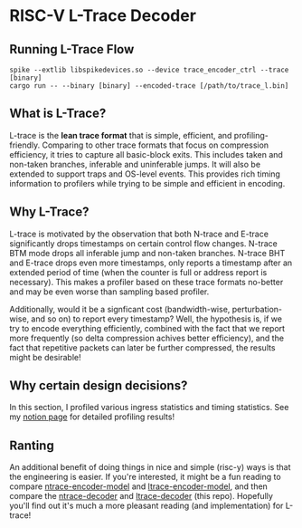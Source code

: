 # RISC-V L-Trace Decoder

## Running L-Trace Flow
```
spike --extlib libspikedevices.so --device trace_encoder_ctrl --trace [binary]
cargo run -- --binary [binary] --encoded-trace [/path/to/trace_l.bin] 
```

## What is L-Trace?
L-trace is the **lean trace format** that is simple, efficient, and profiling-friendly. 
Comparing to other trace formats that focus on compression efficiency, it tries to capture all basic-block exits. 
This includes taken and non-taken branches, inferable and uninferable jumps. 
It will also be extended to support traps and OS-level events. 
This provides rich timing information to profilers while trying to be simple and efficient in encoding.  

## Why L-Trace?
L-trace is motivated by the observation that both N-trace and E-trace significantly drops timestamps on certain control flow changes. 
N-trace BTM mode drops all inferable jump and non-taken branches. N-trace BHT and E-trace drops even more timestamps, only reports a timestamp after an extended period of time (when the counter is full or address report is necessary). 
This makes a profiler based on these trace formats no-better and may be even worse than sampling based profiler. 

Additionally, would it be a signficant cost (bandwidth-wise, perturbation-wise, and so on) to report every timestamp? Well, the hypothesis is, if we try to encode everything efficiently, combined with the fact that we report more frequently (so delta compression achives better efficiency), and the fact that repetitive packets can later be further compressed, the results might be desirable! 

## Why certain design decisions?
In this section, I profiled various ingress statistics and timing statistics. See my [notion page](https://iansseijelly.notion.site/L-Trace-A-Lean-Trace-Format-that-is-Simple-and-Profiler-Friendly-10c92828bf7480d38ce1e300fef6bdb3?pvs=74) for detailed profiling results!

## Ranting
An additional benefit of doing things in nice and simple (risc-y) ways is that the engineering is easier. 
If you're interested, it might be a fun reading to compare [ntrace-encoder-model](https://github.com/iansseijelly/riscv-isa-sim/blob/n_trace/riscv/trace_encoder_n.cc#L20) and [ltrace-encoder-model](https://github.com/iansseijelly/riscv-isa-sim/blob/n_trace/riscv/trace_encoder_n.cc#L20), and then compare the [ntrace-decoder](https://github.com/iansseijelly/ntrace-deocder) and [ltrace-decoder](https://github.com/iansseijelly/ltrace_decoder) (this repo). Hopefully you'll find out it's much a more pleasant reading (and implementation) for L-trace!